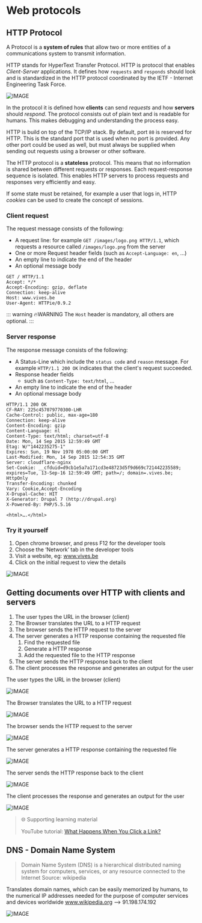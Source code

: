 # Web protocols

## HTTP Protocol

A Protocol is a **system of rules** that allow two or more entities of a communications system to transmit information.

HTTP stands for HyperText Transfer Protocol. HTTP is protocol that enables *Client-Server* applications. It defines how `requests` and `responds` should look and is standardized in the HTTP protocol coordinated by the IETF - Internet Engineering Task Force.

![IMAGE](./images/image21.png)

In the protocol it is defined how **clients** can send *requests* and how **servers** should *respond*. The protocol consists out of plain text and is readable for humans. This makes debugging and understanding the process easy.

HTTP is build on top of the TCP/IP stack. By default, port `80` is reserved for HTTP. This is the standard port that is used when no port is provided. Any other port could be used as well, but must always be supplied when sending out requests using a browser or other software.

The HTTP protocol is a **stateless** protocol. This means that no information is shared between different requests or responses. Each request-response sequence is isolated. This enables HTTP servers to process requests and responses very efficiently and easy.

If some state must be retained, for example a user that logs in, HTTP *cookies* can be used to create the concept of sessions.

### Client request

The request message consists of the following:

* A request line: for example `GET /images/logo.png HTTP/1.1`, which requests a resource called `/images/logo.png` from the server
* One or more Request header fields (such as `Accept-Language: en`, …)
* An empty line to indicate the end of the header
* An optional message body

```http
GET / HTTP/1.1
Accept: */*
Accept-Encoding: gzip, deflate
Connection: keep-alive
Host: www.vives.be
User-Agent: HTTPie/0.9.2
```

::: warning 🔥WARNING
The `Host` header is mandatory, all others are optional.
::: 

### Server response

The response message consists of the following:

* A Status-Line which include the `status code` and `reason` message. For example `HTTP/1.1 200 OK` indicates that the client's request succeeded.
* Response header fields
    * such as `Content-Type: text/html`, …
* An empty line to indicate the end of the header
* An optional message body

```http
HTTP/1.1 200 OK
CF-RAY: 225c457079770300-LHR
Cache-Control: public, max-age=180
Connection: keep-alive
Content-Encoding: gzip
Content-Language: nl
Content-Type: text/html; charset=utf-8
Date: Mon, 14 Sep 2015 12:59:49 GMT
Etag: W/"1442235275-1"
Expires: Sun, 19 Nov 1978 05:00:00 GMT
Last-Modified: Mon, 14 Sep 2015 12:54:35 GMT
Server: cloudflare-nginx
Set-Cookie: __cfduid=d9cb1e5a7a171cd3e48723d5f9d669c721442235589; expires=Tue, 13-Sep-16 12:59:49 GMT; path=/; domain=.vives.be; HttpOnly
Transfer-Encoding: chunked
Vary: Cookie,Accept-Encoding
X-Drupal-Cache: HIT
X-Generator: Drupal 7 (http://drupal.org)
X-Powered-By: PHP/5.5.16

<html>….</html>
```

### Try it yourself

1. Open chrome browser, and press F12 for the developer tools
2. Choose the ‘Network’ tab in the developer tools
3. Visit a website, eg: www.vives.be
4. Click on the initial request to view the details

![IMAGE](./images/image22.png)

## Getting documents over HTTP with clients and servers

1. The user types the URL in the browser (client)
2. The Browser translates the URL to a HTTP request
3. The browser sends the HTTP request to the server
4. The server generates a HTTP response containing the requested file
    1. Find the requested file
    2. Generate a HTTP response
    3. Add the requested file to the HTTP response
5. The server sends the HTTP response back to the client
6. The client processes the response and generates an output for the user

The user types the URL in the browser (client)

![IMAGE](./images/image23.png)

The Browser translates the URL to a HTTP request

![IMAGE](./images/image24.png)

The browser sends the HTTP request to the server

![IMAGE](./images/image25.png)

The server generates a HTTP response containing the requested file

![IMAGE](./images/image26.png)

The server sends the HTTP response back to the client

![IMAGE](./images/image27.png)

The client processes the response and generates an output for the user

![IMAGE](./images/image28.png)

> 🌐 Supporting learning material
>
> YouTube tutorial: [What Happens When You Click a Link?](https://www.youtube.com/watch?v=keo0dglCj7I)

## DNS - Domain Name System

> Domain Name System (DNS) is a hierarchical distributed naming system for computers, services, or any resource connected to the Internet Source: wikipedia

Translates domain names, which can be easily memorized by humans, to the numerical IP addresses needed for the purpose of computer services and devices worldwide
www.wikipedia.org --> 91.198.174.192

![IMAGE](./images/image29.png)